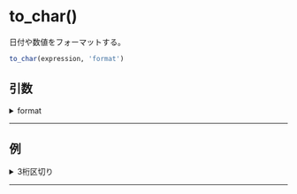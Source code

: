 # to_char()

日付や数値をフォーマットする。

```sql
to_char(expression, 'format')
```

## 引数

<details><summary>format</summary>

特定の文字を組み合わせてフォーマットを指定する。

## 備考

<details><summary>時間のフォーマットの部品</summary>

|文字|説明|
|:---|:---|
|HH|時間 (01 - 12)|
|HH24|時間 (00 - 23)|
|MI|分|
|SS|秒|
|MS|ミリ秒|
|SSSS|00時からの秒数|
|AM|午前|
|PM|午後|
|YYYY|西暦|
|BD|紀元前|
|AD|紀元後|
|MON|月|
|MM|月番号(01 - 12)|
|DAY|曜日|
|DY|3文字で表現される曜日|
|DDD|一年間の日数|
|DD|一か月の日数|
|D|一週間の日数|
|W|週番号(1 - 5)|
|WW|年間を通じた週番号|
|CC|2桁の世紀|
|TZ|タイムゾーンの名前|

</details>

***

<details><summary>数値のフォーマットの部品</summary>

|文字|説明|
|:---|:---|
|9[,...]|桁を制限する。超えるとオーバーフロー表現になる。|
|0[,...]|桁を制限する。0詰め。|
|.|小数点|
|,|カンマ区切り点|

</details>

***


</details>

***

## 例

<details><summary>3桁区切り</summary>

```sql
SELECT to_char(sal, '9,999,999,999.99') FROM employee;
```

</details>

***


